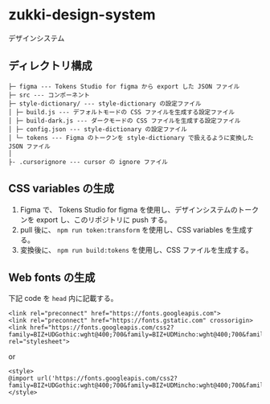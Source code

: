 # zukki-design-system
デザインシステム

## ディレクトリ構成

```
├─ figma --- Tokens Studio for figma から export した JSON ファイル
├─ src --- コンポーネント
├─ style-dictionary/ --- style-dictionary の設定ファイル
│ ├─ build.js --- デフォルトモードの CSS ファイルを生成する設定ファイル
│ ├─ build-dark.js --- ダークモードの CSS ファイルを生成する設定ファイル
│ ├─ config.json --- style-dictionary の設定ファイル
│ └─ tokens --- Figma のトークンを style-dictionary で扱えるように変換した JSON ファイル
│
├- .cursorignore --- cursor の ignore ファイル
```

## CSS variables の生成

1. Figma で、 Tokens Studio for figma を使用し、デザインシステムのトークンを export し、このリポジトリに push する。
2. pull 後に、 `npm run token:transform` を使用し、CSS variables を生成する。
3. 変換後に、 `npm run build:tokens` を使用し、CSS ファイルを生成する。

## Web fonts の生成

下記 code を `head` 内に記載する。

```
<link rel="preconnect" href="https://fonts.googleapis.com">
<link rel="preconnect" href="https://fonts.gstatic.com" crossorigin>
<link href="https://fonts.googleapis.com/css2?family=BIZ+UDGothic:wght@400;700&family=BIZ+UDMincho:wght@400;700&family=Lato:wght@400;700&display=swap" rel="stylesheet">
```

or 

```
<style>
@import url('https://fonts.googleapis.com/css2?family=BIZ+UDGothic:wght@400;700&family=BIZ+UDMincho:wght@400;700&family=Lato:wght@400;700&display=swap');
</style>
```